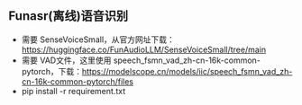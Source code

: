 ## Funasr(离线)语音识别
- 需要 SenseVoiceSmall，从官方网址下载：https://huggingface.co/FunAudioLLM/SenseVoiceSmall/tree/main
- 需要 VAD文件，这里使用 speech_fsmn_vad_zh-cn-16k-common-pytorch，下载：https://modelscope.cn/models/iic/speech_fsmn_vad_zh-cn-16k-common-pytorch/files
- pip install -r requirement.txt
